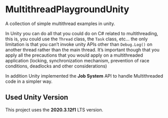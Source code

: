 # MultithreadPlaygroundUnity
A collection of simple multithread examples in unity.

In Unity you can do all that you could do on C# related to multithreading, this is, you could use the `Thread` class, the `Task` class, etc... the only limitation is that you can’t invoke unity APIs other than `Debug.Log()` on another thread rather than the main thread. It’s important though that you apply all the precautions that you would apply on a multithreaded application (locking, synchronization mechanism, prevention of race conditions, deadlocks and other considerations)

In addition Unity implemented the **Job System** API to handle Multithreaded code in a simpler way.

## Used Unity Version
This project uses the **2020.3.12f1** LTS version.

